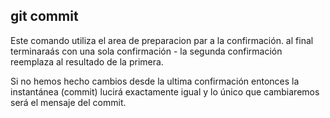 ## git commit
Este comando utiliza el area de preparacion par a la confirmación.
al final terminaraás con una sola confirmación - la segunda confirmación reemplaza al resultado de la primera.

Si no hemos hecho cambios desde la ultima confirmación entonces la instantánea (commit) lucirá exactamente igual y lo único que cambiaremos será el mensaje del commit.